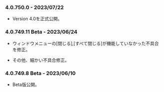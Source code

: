### 4.0.750.0 - 2023/07/22

- Version 4.0を正式公開。

### 4.0.749.11 Beta - 2023/06/24

- ウィンドウメニューの\[閉じる\],\[すべて閉じる\]が機能していなかった不具合を修正。

- その他、細かい不具合修正。

### 4.0.749.8 Beta - 2023/06/10

- Beta版公開。
